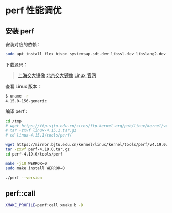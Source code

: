 # perf 性能调优

## 安装 perf

安装对应的依赖：

```bash
sudo apt install flex bison systemtap-sdt-dev libssl-dev libslang2-dev libperl-dev liblzma-dev libcap-dev libnuma-dev libbabeltrace-ctf-dev binutils libelf1 python3 libunwind8 zstd
```

下载源码：

> [上海交大镜像](https://ftp.sjtu.edu.cn/sites/ftp.kernel.org/pub/linux/kernel/)
> [北京交大镜像](https://mirror.bjtu.edu.cn/kernel/linux/kernel/tools/perf/)
> [Linux 官网](https://git.kernel.org/pub/scm/linux/kernel/git/torvalds/linux.git/tree/tools/perf)

查看 Linux 版本：

```bash
$ uname -r
4.15.0-156-generic
```

编译 perf：

```bash
cd /tmp
# wget https://ftp.sjtu.edu.cn/sites/ftp.kernel.org/pub/linux/kernel/v4.x/linux-4.15.1.tar.gz
# tar -zxvf linux-4.15.1.tar.gz
# cd linux-4.15.1/tools/perf/

wget https://mirror.bjtu.edu.cn/kernel/linux/kernel/tools/perf/v4.19.0/perf-4.19.0.tar.gz
tar -zxvf perf-4.19.0.tar.gz
cd perf-4.19.0/tools/perf

make -j10 WERROR=0
sudo make install WERROR=0

./perf --version
```

## perf::call

```bash
XMAKE_PROFILE=perf:call xmake b -D
```
